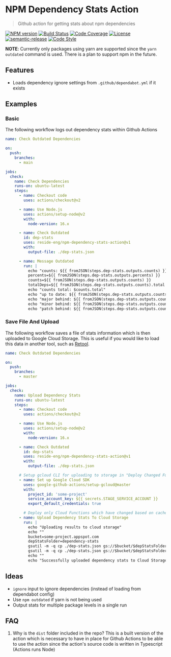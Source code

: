 # NPM Dependency Stats Action

> Github action for getting stats about npm dependencies

[![NPM version][npm-image]][npm-url]
[![Build Status][build-status-image]][build-status-url]
[![Code Coverage][coverage-image]][coverage-url]
[![License][license-image]][license-url]
[![semantic-release][semantic-release-icon]][semantic-release-url]
[![Code Style][code-style-image]][code-style-url]

**NOTE**: Currently only packages using yarn are supported since the `yarn outdated` command is used. There is a plan to support npm in the future.

## Features

- Loads dependency ignore settings from `.github/dependabot.yml` if it exists

## Examples

### Basic

The following workflow logs out dependency stats within Github Actions

```yaml
name: Check Outdated Dependencies

on:
  push:
    branches:
      - main

jobs:
  check:
    name: Check Dependencies
    runs-on: ubuntu-latest
    steps:
      - name: Checkout code
        uses: actions/checkout@v2

      - name: Use Node.js
        uses: actions/setup-node@v2
        with:
          node-version: 16.x

      - name: Check Outdated
        id: dep-stats
        uses: reside-eng/npm-dependency-stats-action@v1
        with:
          output-file: ./dep-stats.json

      - name: Message Outdated
        run: |
          echo "counts: ${{ fromJSON(steps.dep-stats.outputs.counts) }}"
          percents=${{ fromJSON(steps.dep-stats.outputs.percents) }}
          counts=${{ fromJSON(steps.dep-stats.outputs.counts) }}
          totalDeps=${{ fromJSON(steps.dep-stats.outputs.counts).total }}
          echo "counts total: $counts.total"
          echo "up to date: ${{ fromJSON(steps.dep-stats.outputs.counts).upToDate }}/$totalDeps (${{ fromJSON(steps.dep-stats.outputs.percents).upToDate }} %)"
          echo "major behind: ${{ fromJSON(steps.dep-stats.outputs.counts).major }}/$totalDeps (${{ fromJSON(steps.dep-stats.outputs.percents).major }} %)"
          echo "minor behind: ${{ fromJSON(steps.dep-stats.outputs.counts).minor }}/$totalDeps (${{ fromJSON(steps.dep-stats.outputs.percents).minor }} %)"
          echo "patch behind: ${{ fromJSON(steps.dep-stats.outputs.counts).patch }}/$totalDeps (${{ fromJSON(steps.dep-stats.outputs.percents).patch }} %)"
```

### Save File And Upload

The following workflow saves a file of stats information which is then uploaded to Google Cloud Storage. This is useful if you would like to load this data in another tool, such as [Retool](http://retool.com/).

```yaml
name: Check Outdated Dependencies

on:
  push:
    branches:
      - master

jobs:
  check:
    name: Upload Dependency Stats
    runs-on: ubuntu-latest
    steps:
      - name: Checkout code
        uses: actions/checkout@v2

      - name: Use Node.js
        uses: actions/setup-node@v2
        with:
          node-version: 16.x

      - name: Check Outdated
        id: dep-stats
        uses: reside-eng/npm-dependency-stats-action@v1
        with:
          output-file: ./dep-stats.json

      # Setup gcloud CLI for uploading to storage in "Deploy Changed Functions" step
      - name: Set up Google Cloud SDK
        uses: google-github-actions/setup-gcloud@master
        with:
          project_id: 'some-project'
          service_account_key: ${{ secrets.STAGE_SERVICE_ACCOUNT }}
          export_default_credentials: true

        # Deploy only Cloud Functions which have changed based on cache stored in Google Cloud Storage
      - name: Upload Dependency Stats To Cloud Storage
        run: |
          echo "Uploading results to cloud storage"
          echo ""
          bucket=some-project.appspot.com
          depStatsFolder=dependency-stats
          gsutil -m -q cp ./dep-stats.json gs://$bucket/$depStatsFolder/$(date +%Y-%m-%d_%H-%M-%S).json
          gsutil -m -q cp ./dep-stats.json gs://$bucket/$depStatsFolder/latest.json
          echo ""
          echo "Successfully uploaded dependency stats to Cloud Storage"
```

## Ideas

- `ignore` input to ignore dependencies (instead of loading from dependabot config)
- Use `npm outdated` if yarn is not being used
- Output stats for multiple package levels in a single run

## FAQ

1. Why is the `dist` folder included in the repo?
   This is a built version of the action which is necessary to have in place for Github Actions to be able to use the action since the action's source code is written in Typescript (Actions runs Node)

[npm-image]: https://img.shields.io/npm/v/@side/npm-dependency-stats-action.svg?style=flat-square
[npm-url]: https://npmjs.org/package/@side/npm-dependency-stats-action
[build-status-image]: https://img.shields.io/github/workflow/status/reside-eng/npm-dependency-stats-action/Publish?style=flat-square
[build-status-url]: https://github.com/reside-eng/npm-dependency-stats-action/actions
[coverage-image]: https://img.shields.io/codecov/c/github/reside-eng/npm-dependency-stats-action.svg?style=flat-square
[coverage-url]: https://codecov.io/gh/reside-eng/npm-dependency-stats-action
[license-image]: https://img.shields.io/npm/l/@side/npm-dependency-stats-action.svg?style=flat-square
[license-url]: https://github.com/reside-eng/npm-dependency-stats-action/blob/main/LICENSE
[code-style-image]: https://img.shields.io/badge/code%20style-airbnb-blue.svg?style=flat-square
[code-style-url]: https://github.com/airbnb/javascript
[semantic-release-icon]: https://img.shields.io/badge/%20%20%F0%9F%93%A6%F0%9F%9A%80-semantic--release-e10079.svg?style=flat-square
[semantic-release-url]: https://github.com/semantic-release/semantic-release
